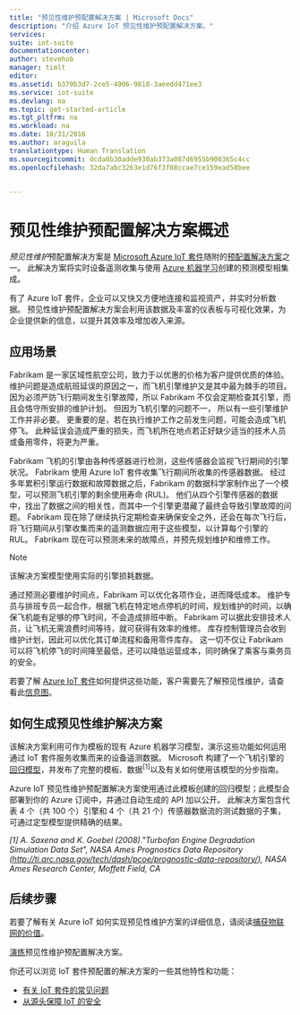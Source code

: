```yaml
---
title: "预见性维护预配置解决方案 | Microsoft Docs"
description: "介绍 Azure IoT 预见性维护预配置解决方案。"
services: 
suite: iot-suite
documentationcenter: 
author: stevehob
manager: timlt
editor: 
ms.assetid: b370b3d7-2ce5-4906-9818-3aeedd471ee3
ms.service: iot-suite
ms.devlang: na
ms.topic: get-started-article
ms.tgt_pltfrm: na
ms.workload: na
ms.date: 10/31/2016
ms.author: araguila
translationtype: Human Translation
ms.sourcegitcommit: dcda8b30adde930ab373a087d6955b900365c4cc
ms.openlocfilehash: 32da7abc3263e1d76f3f08ccae7ce159ead58bee


---
```

# <a name="predictive-maintenance-preconfigured-solution-overview"></a>预见性维护预配置解决方案概述
*预见性维护*预配置解决方案是 [Microsoft Azure IoT 套件][lnk_iot_suite]随附的[预配置解决方案][lnk_preconfigured_solutions]之一。 此解决方案将实时设备遥测收集与使用 [Azure 机器学习][lnk_machine_learning]创建的预测模型相集成。

有了 Azure IoT 套件，企业可以又快又方便地连接和监视资产，并实时分析数据。 预见性维护预配置解决方案会利用该数据及丰富的仪表板与可视化效果，为企业提供新的信息，以提升其效率及增加收入来源。

## <a name="the-scenario"></a>应用场景
Fabrikam 是一家区域性航空公司，致力于以优惠的价格为客户提供优质的体验。 维护问题是造成航班延误的原因之一，而飞机引擎维护又是其中最为棘手的项目。 因为必须严防飞行期间发生引擎故障，所以 Fabrikam 不仅会定期检查其引擎，而且会恪守所安排的维护计划。 但因为飞机引擎的问题不一， 所以有一些引擎维护工作并非必要。 更重要的是，若在执行维护工作之前发生问题，可能会造成飞机停飞。 此种延误会造成严重的损失，而飞机所在地点若正好缺少适当的技术人员或备用零件，将更为严重。

Fabrikam 飞机的引擎由各种传感器进行检测，这些传感器会监视飞行期间的引擎状况。 Fabrikam 使用 Azure IoT 套件收集飞行期间所收集的传感器数据。 经过多年累积引擎运行数据和故障数据之后，Fabrikam 的数据科学家制作出了一个模型，可以预测飞机引擎的剩余使用寿命 (RUL)。 他们从四个引擎传感器的数据中，找出了数据之间的相关性，而其中一个引擎更潜藏了最终会导致引擎故障的问题。 Fabrikam 现在除了继续执行定期检查来确保安全之外，还会在每次飞行后，将飞行期间从引擎收集而来的遥测数据应用于这些模型，以计算每个引擎的 RUL。 Fabrikam 现在可以预测未来的故障点，并预先规划维护和维修工作。

> [!NOTE]
> 该解决方案模型使用实际的引擎损耗数据。
> 
> 

通过预测必要维护时间点，Fabrikam 可以优化各项作业，进而降低成本。 维护专员与排班专员一起合作，根据飞机在特定地点停机的时间，规划维护的时间，以确保飞机能有足够的停飞时间，不会造成排班中断。 Fabrikam 可以据此安排技术人员，让飞机无需浪费时间等待，就可获得有效率的维修。 库存控制管理员会收到维护计划，因此可以优化其订单流程和备用零件库存。 这一切不仅让 Fabrikam 可以将飞机停飞的时间降至最低，还可以降低运营成本，同时确保了乘客与乘务员的安全。

若要了解 [Azure IoT 套件][lnk_iot_suite]如何提供这些功能，客户需要先了解预见性维护，请查看此[信息图][lnk_infographic]。

## <a name="how-the-predictive-maintenance-solution-is-built"></a>如何生成预见性维护解决方案
该解决方案利用可作为模板的现有 Azure 机器学习模型，演示这些功能如何运用通过 IoT 套件服务收集而来的设备遥测数据。 Microsoft 构建了一个飞机引擎的[回归模型][lnk_regression_model]，并发布了完整的模板、数据<sup>\[1\]</sup>以及有关如何使用该模型的分步指南。

Azure IoT 预见性维护预配置解决方案使用通过此模板创建的回归模型；此模型会部署到你的 Azure 订阅中，并通过自动生成的 API 加以公开。 此解决方案包含代表 4 个（共 100 个）引擎和 4 个（共 21 个）传感器数据流的测试数据的子集，可通过定型模型提供精确的结果。

*\[1\] A. Saxena and K. Goebel (2008)."Turbofan Engine Degradation Simulation Data Set", NASA Ames Prognostics Data Repository (http://ti.arc.nasa.gov/tech/dash/pcoe/prognostic-data-repository/), NASA Ames Research Center, Moffett Field, CA*

## <a name="next-steps"></a>后续步骤
若要了解有关 Azure IoT 如何实现预见性维护方案的详细信息，请阅读[捕获物联网的价值][lnk_capture_value]。

[演练][lnk-predictive-walkthrough]预见性维护预配置解决方案。

[lnk-predictive-walkthrough]: iot-suite-predictive-walkthrough.md
[lnk_preconfigured_solutions]: iot-suite-what-are-preconfigured-solutions.md
[lnk_iot_suite]: iot-suite-overview.md
[lnk_machine_learning]: https://azure.microsoft.com/services/machine-learning/
[lnk_infographic]: https://www.microsoft.com/server-cloud/predictivemaintenance/Index.html
[lnk_regression_model]: http://gallery.cortanaanalytics.com/Collection/Predictive-Maintenance-Template-3
[lnk_capture_value]: http://download.microsoft.com/download/0/7/D/07D394CE-185D-4B96-AC3C-9B61179F7080/Capture_value_from_the_Internet%20of%20Things_with_Predictive_Maintenance.PDF

你还可以浏览 IoT 套件预配置的解决方案的一些其他特性和功能：

* [有关 IoT 套件的常见问题][lnk-faq]
* [从源头保障 IoT 的安全][lnk-security-groundup]

[lnk-faq]: iot-suite-faq.md
[lnk-security-groundup]: securing-iot-ground-up.md



<!--HONumber=Dec16_HO2-->


